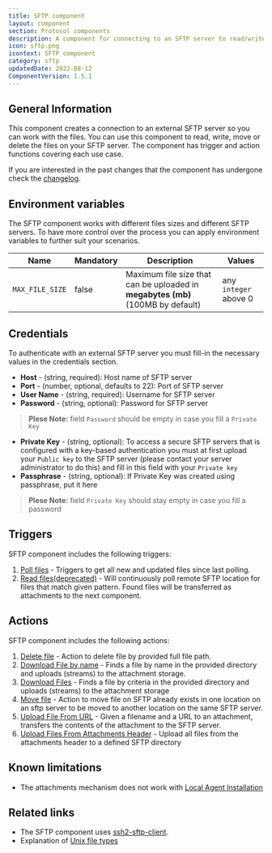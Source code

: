 ```yaml
---
title: SFTP component
layout: component
section: Protocol components
description: A component for connecting to an SFTP server to read/write files.
icon: sftp.png
icontext: SFTP component
category: sftp
updatedDate: 2022-08-12
ComponentVersion: 1.5.1
---
```


## General Information

This component creates a connection to an external SFTP server so you can work
with the files. You can use this component to read, write, move or delete the
files on your SFTP server. The component has trigger and action functions covering
each use case.

If you are interested in the past changes that the component has undergone check
the [changelog](technical-notes#changelog).


## Environment variables

The SFTP component works with different files sizes and different SFTP servers. To
have more control over the process you can apply environment variables to further
suit your scenarios.

|Name|Mandatory|Description|Values|
|----|---------|-----------|------|
|`MAX_FILE_SIZE`| false |  Maximum file size that can be uploaded in **megabytes (mb)** (100MB by default) | any `integer` above 0|

## Credentials

To authenticate with an external SFTP server you must fill-in the necessary values
in the credentials section.

* **Host** - (string, required): Host name of SFTP server
* **Port** - (number, optional, defaults to 22): Port of SFTP server
* **User Name** - (string, required): Username for SFTP server
* **Password** - (string, optional): Password for SFTP server
>**Plese Note:**  field `Password` should be empty in case you fill a `Private Key`

* **Private Key** - (string, optional): To access a secure SFTP servers that is configured with a key-based authentication you must at first upload your `Public key` to the SFTP server (please contact your server administrator to do this) and fill in this field with your `Private key`
* **Passphrase** - (string, optional): If Private Key was created using passphrase, put it here
>**Plese Note:**  field `Private Key` should stay empty in case you fill a password


## Triggers

SFTP component includes the following triggers:

1.  [Poll files](triggers#poll-files) - Triggers to get all new and updated files since last polling.
2.  [Read files(deprecated)](triggers#read-filesdeprecated) - Will continuously poll remote SFTP location for files that match given pattern. Found files will be transferred as attachments to the next component.

## Actions

SFTP component includes the following actions:

1.  [Delete file](actions#delete-file) - Action to delete file by provided full file path.
2.  [Download File by name](actions#download-file-by-name) - Finds a file by name in the provided directory and uploads (streams) to the attachment storage.
3.  [Download Files](actions#download-files) - Finds a file by criteria in the provided directory and uploads (streams) to the attachment storage
4.  [Move file](actions#move-file) - Action to move file on SFTP already exists in one location on an sftp server to be moved to another location on the same SFTP server.
5.  [Upload File From URL](actions#upload-file-from-url) - Given a filename and a URL to an attachment, transfers the contents of the attachment to the SFTP server.
6.  [Upload Files From Attachments Header](actions#upload-files-from-attachments-header) - Upload all files from the attachments header to a defined SFTP directory

## Known limitations

* The attachments mechanism does not work with [Local Agent Installation](/getting-started/local-agent)

## Related links

*   The SFTP component uses [ssh2-sftp-client](https://www.npmjs.com/package/ssh2-sftp-client).
*   Explanation of [Unix file types](https://en.wikipedia.org/wiki/Unix_file_types)
